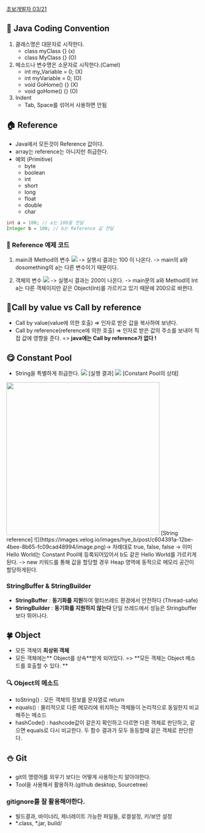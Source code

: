 [초보개발자 03/21](https://velog.io/@hye_b/TIL-JAVA-%EC%B4%88%EB%B3%B4-%EA%B0%9C%EB%B0%9C%EC%9E%90)

## 📃 Java Coding Convention
1. 클래스명은 대문자로 시작한다.
	- class myClass {} (x)
    - class MyClass {} (O)
2. 메소드나 변수명은 소문자로 시작한다.(Camel)
	- int my_Variable = 0; (X)
    - int myVariable = 0; (O)
    - void GoHome() {} (X)
    - void goHome() {} (O)
3. Indent
	- Tab, Space를 섞어서 사용하면 안됨

## 🏠 Reference
- Java에서 모든것이 Reference 값이다.
- array는 reference는 아니지만 취급한다. 
- 예외 (Primitive)
    - byte
    - boolean
    - int
    - short
    - long
    - float
    - double
    - char
```java
int a = 100; // a는 100을 전달
Integer b = 100; // b는 Reference 값 전달
``` 
### 🔎 Reference 예제 코드 
1. main과 Method의 변수
![](https://images.velog.io/images/hye_b/post/0dd48c07-214e-4ba1-893f-42c1f2dc3bc6/image.png)
-> 실행시 결과는 100 이 나온다. 
-> main의 a와 dosomething의 a는 다른 변수이기 때문이다.  

2. 객체의 변수 
![](https://images.velog.io/images/hye_b/post/27677041-d24d-40f6-b275-5926fc1a4cd2/image.png)
-> 실행시 결과는 200이 나온다.
-> main문의 a와 Method의 Int a는 다른 객체이지만 같은 Object(Int)를 가르키고 있기 때문에 200으로 바뀐다. 

## 🚀Call by value vs Call by reference
- Call by value(value에 의한 호출)
=> 인자로 받은 값을 복사하여 보낸다. 
- Call by reference(reference에 의한 호출)
=> 인자로 받은 값의 주소를 보내어 직접 값에 영향을 준다.
=> **java에는 Call by reference가 없다 !** 


## 😋 Constant Pool
- String을 특별하게 취급한다. 
![](https://images.velog.io/images/hye_b/post/78151d0c-0e95-44aa-bd31-8302c9ea03bc/image.png)
[실행 결과]
![](https://images.velog.io/images/hye_b/post/3dc86b6d-11ae-4d3b-aee3-ad46e5849959/image.png)
[Constant Pool의 상태]
<img src="https://images.velog.io/images/hye_b/post/15768f16-621e-4cde-8aab-92b5c6d12186/image.png" width="400px" />
[String reference]
![](https://images.velog.io/images/hye_b/post/c604391a-12be-4bee-8b65-fc09cad48994/image.png)-> 차례대로 true, false, false  
-> 이미 Hello World는 Constant Pool에 등록되어있어서 b도 같은 Hello World를 가르키게 된다. 
-> new 키워드를 통해 값을 할당할 경우 Heap 영역에 동적으로 메모리 공간이 할당하게된다. 

### StringBuffer & StringBuilder
- **StringBuffer** : **동기화를 지원**하여 멀티쓰레드 환경에서 안전하다 (Thread-safe)
- **StringBuilder** : **동기화를 지원하지 않는다** 단일 쓰레드에서 성능은 Stringbuffer보다 뛰어나다. 

## 🍀 Object
- 모든 객체의 **최상위 객체**
- 모든 객체에는** Object를 상속**받게 되어있다. 
=> **모든 객체는 Object 메소드를 호출할 수 있다. **

### 🔍 Object의 메소드
- toString()
: 모든 객체의 정보를 문자열로 return 
- equals()
: 물리적으로 다른 메모리에 위치하는 객체들이 논리적으로 동일한지 비교해주는 메소드 
- hashCode()
: hashcode값이 같은지 확인하고 다르면 다른 객체로 판단하고, 같으면 equals로 다시 비교한다. 두 함수 결과가 모두 동등할때 같은 객체로 판단한다. 
## ⛄ Git
- git의 명령어를 외우기 보다는 어떻게 사용하는지 알아야한다. 
- Tool을 사용해서 활용하자.(github desktop, Sourcetree) 
### gitignore를 잘 활용해야한다.
- 빌드결과, 바이너리, 제너레이트 가능한 파일들, 로컬설정, 키/보안 설정 
- \*.class, \*.jar, build/
